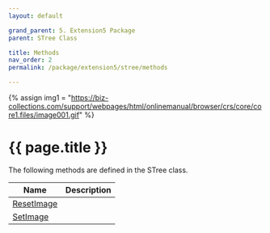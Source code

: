 ```yaml
---
layout: default

grand_parent: 5. Extension5 Package
parent: STree Class

title: Methods
nav_order: 2
permalink: /package/extension5/stree/methods

---
```

{% assign img1 = "https://biz-collections.com/support/webpages/html/onlinemanual/browser/crs/core/core1.files/image001.gif" %}


# {{ page.title }}

The following methods are defined in the STree class.

|Name       |  Description   |
|----------	|----------------|
|[ResetImage](/package/extension5/stree/methods/resetimage) | |
|[SetImage](/package/extension5/stree/methods/setimage) | |